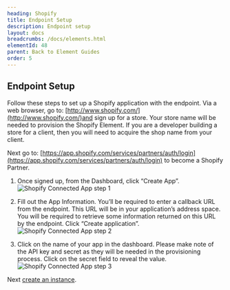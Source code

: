 ```yaml
---
heading: Shopify
title: Endpoint Setup
description: Endpoint setup
layout: docs
breadcrumbs: /docs/elements.html
elementId: 48
parent: Back to Element Guides
order: 5
---
```


## Endpoint Setup

Follow these steps to set up a Shopify application with the endpoint. Via a web browser, go to: [http://www.shopify.com/](http://www.shopify.com/)and sign up for a store. Your store name will be needed to provision the Shopify Element. If you are a developer building a store for a client, then you will need to acquire the shop name from your client.

Next go to: [https://app.shopify.com/services/partners/auth/login](https://app.shopify.com/services/partners/auth/login) to become a Shopify Partner.

1. Once signed up, from the Dashboard, click “Create App”.
![Shopify Connected App step 1](http://cloud-elements.com/wp-content/uploads/2014/10/Shopify3.png)

2. Fill out the App Information.  You’ll be required to enter a callback URL from the endpoint. This URL will be in your application’s address space. You will be required to retrieve some information returned on this URL by the endpoint.  Click “Create application”.
![Shopify Connected App step 2](http://cloud-elements.com/wp-content/uploads/2014/10/Shopify4.png)

3. Click on the name of your app in the dashboard.  Please make note of the API key and secret as they will be needed in the provisioning process.  Click on the secret field to reveal the value.
![Shopify Connected App step 3](http://cloud-elements.com/wp-content/uploads/2014/10/Shopify5.png)

Next [create an instance](shopify-create-instance.html).
